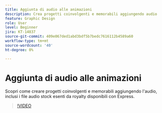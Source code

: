 ```yaml
---
title: Aggiunta di audio alle animazioni
description: Crea progetti coinvolgenti e memorabili aggiungendo audio alle tue animazioni
feature: Graphic Design
role: User
level: Beginner
jira: KT-14837
source-git-commit: 409e067ded1abd3bdf5b7bedc7616112b4589a60
workflow-type: tm+mt
source-wordcount: '40'
ht-degree: 0%

---
```


# Aggiunta di audio alle animazioni

Scopri come creare progetti coinvolgenti e memorabili aggiungendo l&#39;audio, inclusi i file audio stock esenti da royalty disponibili con Express.

>[!VIDEO](https://video.tv.adobe.com/v/3426983?quality=12&learn=on&hidetitle=true)
